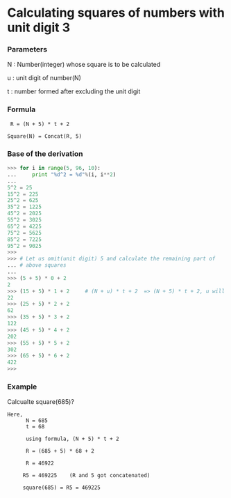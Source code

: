 # Calculating squares of numbers with unit digit 3

### Parameters

N : Number(integer) whose square is to be calculated

u : unit digit of number(N)

t : number formed after excluding the unit digit

### Formula

```
 R = (N + 5) * t + 2
```

```
Square(N) = Concat(R, 5)
```

### Base of the derivation

```python
>>> for i in range(5, 96, 10):
...     print "%d^2 = %d"%(i, i**2)
... 
5^2 = 25
15^2 = 225
25^2 = 625
35^2 = 1225
45^2 = 2025
55^2 = 3025
65^2 = 4225
75^2 = 5625
85^2 = 7225
95^2 = 9025
>>> 
>>> # Let us omit(unit digit) 5 and calculate the remaining part of 
... # above squares
... 
>>> (5 + 5) * 0 + 2
2
>>> (15 + 5) * 1 + 2     # (N + u) * t + 2  => (N + 5) * t + 2, u will be always 5
22
>>> (25 + 5) * 2 + 2
62
>>> (35 + 5) * 3 + 2
122
>>> (45 + 5) * 4 + 2
202
>>> (55 + 5) * 5 + 2
302
>>> (65 + 5) * 6 + 2
422
>>> 
```

### Example

Calcualte square(685)?

```
Here,
      N = 685
      t = 68

      using formula, (N + 5) * t + 2

      R = (685 + 5) * 68 + 2

      R = 46922

     R5 = 469225	(R and 5 got concatenated)

     square(685) = R5 = 469225
```